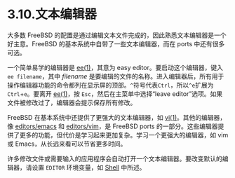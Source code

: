 # 3.10.文本编辑器

大多数 FreeBSD 的配置是通过编辑文本文件完成的，因此熟悉文本编辑器是一个好主意。FreeBSD 的基本系统中自带了一些文本编辑器，而在 ports 中还有很多可选。

一个简单易学的编辑器是 [ee(1)](https://www.freebsd.org/cgi/man.cgi?query=ee&sektion=1&format=html)，其意为 easy editor。要启动这个编辑器，键入 `ee filename`，其中 _filename_ 是要编辑的文件的名称。进入编辑器后，所有用于操作编辑器功能的命令都列在显示屏的顶部。`^`符号代表`Ctrl`，所以`^e`扩展为`Ctrl`+`e`。要离开 [ee(1)](https://www.freebsd.org/cgi/man.cgi?query=ee&sektion=1&format=html)，按 `Esc`，然后在主菜单中选择“leave editor”选项。如果文件被修改过了，编辑器会提示保存所有修改。

FreeBSD 在基本系统中还提供了更强大的文本编辑器，如 [vi(1)](https://www.freebsd.org/cgi/man.cgi?query=vi&sektion=1&format=html)。其他的编辑器，像 [editors/emacs](https://cgit.freebsd.org/ports/tree/editors/emacs/pkg-descr) 和 [editors/vim](https://cgit.freebsd.org/ports/tree/editors/vim/pkg-descr)，是 FreeBSD ports 的一部分。这些编辑器提供了更多的功能，但代价是学习起来更加复杂。学习一个更强大的编辑器，如 vim 或 Emacs，从长远来看可以节省更多时间。

许多修改文件或需要输入的应用程序会自动打开一个文本编辑器。要改变默认的编辑器，请设置 `EDITOR` 环境变量，如 [Shell](https://docs.freebsd.org/en/books/handbook/book/#shells) 中所述。
